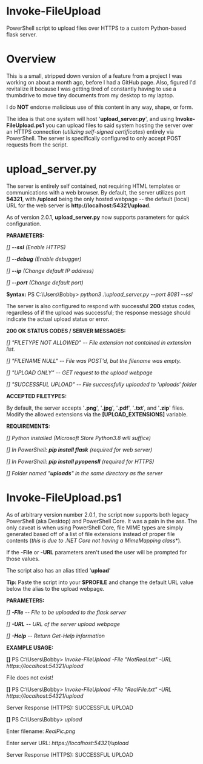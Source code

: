 # Invoke-FileUpload
PowerShell script to upload files over HTTPS to a custom Python-based flask server.

# Overview
This is a small, stripped down version of a feature from a project I was working 
on about a month ago, before I had a GitHub page.  Also, figured I'd revitalize it
because I was getting tired of constantly having to use a thumbdrive to move tiny
documents from my desktop to my laptop.

I do **NOT** endorse malicious use of this content in any way, shape, or form.

The idea is that one system will host '**upload_server.py**', and using **Invoke-FileUpload.ps1** you
can upload files to said system hosting the server over an HTTPS connection (*utilizing self-signed
certificates*) entirely via PowerShell.  The server is specifically configured to only accept POST
requests from the script.

# upload_server.py
The server is entirely self contained, not requiring HTML templates or communications with a web
browser.  By default, the server utilizes port **54321**, with **/upload** being the only hosted
webpage -- the default (local) URL for the web server is **http://localhost:54321/upload**.

As of version 2.0.1, **upload_server.py** now supports parameters for quick configuration.

**PARAMETERS:**

 *[] **--ssl**  (Enable HTTPS)*
 
 *[] **--debug**  (Enable debugger)*
 
 *[] **--ip**  (Change default IP address)*
 
 *[] **--port**  (Change default port)*
 
**Syntax:** PS C:\Users\Bobby> *python3 .\upload_server.py --port 8081 --ssl* 

The server is also configured to respond with successful **200** status codes, regardless of if the upload
was successful; the response message should indicate the actual upload status or error.

**200 OK STATUS CODES / SERVER MESSAGES:**

 *[] "FILETYPE NOT ALLOWED"  --  File extension not contained in extension list.*
 
 *[] "FILENAME NULL"  -- File was POST'd, but the filename was empty.*
 
 *[] "UPLOAD ONLY"  --  GET request to the upload webpage*
 
 *[] "SUCCESSFUL UPLOAD" --  File successfully uploaded to 'uploads' folder*

**ACCEPTED FILETYPES:**

By default, the server accepts '**.png**', '**.jpg**', '**.pdf**', '**.txt**', and '**.zip**' files.
Modify the allowed extensions via the **[UPLOAD_EXTENSIONS]** variable.

**REQUIREMENTS:**

  *[] Python installed (Microsoft Store Python3.8 will suffice)*
  
  *[] In PowerShell: **pip install flask** (required for web server)*
  
  *[] In PowerShell: **pip install pyopensll** (required for HTTPS)*
  
  *[] Folder named "**uploads**" in the same directory as the server*

# Invoke-FileUpload.ps1
As of arbitrary version number 2.0.1, the script now supports both legacy PowerShell (aka Desktop)
and PowerShell Core.  It was a pain in the ass.  The only caveat is when using PowerShell Core,
file MIME types are simply generated based off of a list of file extensions instead of proper file contents
(*this is due to .NET Core not having a MimeMapping class**).

If the **-File** or **-URL** parameters aren't used the user will be prompted for those values.

The script also has an alias titled '**upload**'

**Tip:**  Paste the script into your **$PROFILE** and change the default URL value below the alias to the upload webpage.

**PARAMETERS:**

  *[] **-File**    --  File to be uploaded to the flask server*

  *[] **-URL**     --  URL of the server upload webpage*
  
  *[] **-Help**    --  Return Get-Help information*
  
**EXAMPLE USAGE:**

**[]** PS C:\Users\Bobby> *Invoke-FileUpload -File "NotReal.txt" -URL https://localhost:54321/upload*

File does not exist!

**[]** PS C:\Users\Bobby> *Invoke-FileUpload -File "RealFile.txt" -URL https://localhost:54321/upload*

Server Response (HTTPS): SUCCESSFUL UPLOAD

**[]** PS C:\Users\Bobby> *upload*

Enter filename: *RealPic.png*

Enter server URL: *https://localhost:54321/upload*

Server Response (HTTPS): SUCCESSFUL UPLOAD
